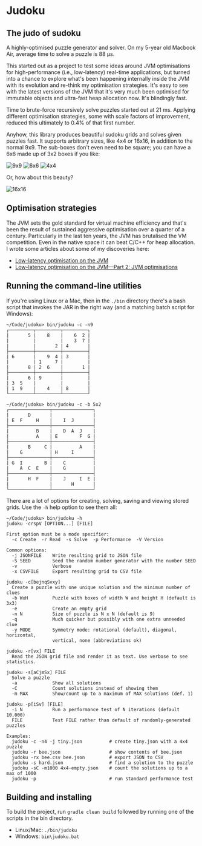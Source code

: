 # Judoku
## The judo of sudoku

A highly-optimised puzzle generator and solver. On my 5-year old Macbook Air, average time to solve a puzzle is 88 µs.

This started out as a project to test some ideas around JVM optimisations for high-performance (i.e., low-latency) real-time applications, but turned into a chance to explore what's been happening internally inside the JVM with its evolution and re-think my optimisation strategies. It's easy to see with the latest versions of the JVM that it's very much been optimised for immutable objects and ultra-fast heap allocation now. It's blindingly fast.

Time to brute-force recursively solve puzzles started out at 21 ms. Applying different optimisation strategies, some with scale factors of improvement, reduced this ultimately to 0.4% of that first number.

Anyhow, this library produces beautiful sudoku grids and solves given puzzles fast. It supports arbitrary sizes,
like 4x4 or 16x16, in addition to the normal 9x9. The sub-boxes don't even need to be square; you can have a 6x6 made up of 3x2 boxes if you like:

![9x9](https://i.imgur.com/Wkz0DjD.png)
![6x6](https://i.imgur.com/zIxxBzf.png)
![4x4](https://i.imgur.com/l2uHIKX.png)

Or, how about this beauty?

![16x16](https://i.imgur.com/40Z018O.png)

## Optimisation strategies

The JVM sets the gold standard for virtual machine efficiency and that's been the result of sustained aggressive optimisation over a quarter of a century. Particularly in the last ten years, the JVM has brutalised the VM competition. Even in the native space it can beat C/C++ for heap allocation. I wrote some articles about some of my discoveries here:

- [Low-latency optimisation on the JVM](https://www.linkedin.com/pulse/low-latency-optimisation-jvm-steve-ball/)
- [Low-latency optimisation on the JVM—Part 2: JVM optimisations](https://www.linkedin.com/pulse/low-latency-optimisation-jvmpart-2-jvm-optimisations-steve-ball/)

## Running the command-line utilities

If you're using Linux or a Mac, then in the `./bin` directory there's a bash script that invokes the JAR in the right way (and a matching batch script for Windows):
```
~/Code/judoku> bin/judoku -c -n9
┌─────────┬─────────┬─────────┐
|       5 |    8    |    6  2 |
|         |         |    3  7 |
|         |       2 | 4       |
├─────────┼─────────┼─────────┤
| 6       |    9  4 | 3       |
|         | 1     7 |         |
|       8 | 2  6    |       1 |
├─────────┼─────────┼─────────┤
|       6 | 9       |         |
| 3  5    |         |         |
| 1  9    |    4    | 8       |
└─────────┴─────────┴─────────┘

~/Code/judoku> bin/judoku -c -b 5x2
┌───────────────┬───────────────┐
|       D       |               |
| E  F     H    |    I  J       |
├───────────────┼───────────────┤
|          B    |    D  A  J    |
|          A    | E        F  G |
├───────────────┼───────────────┤
|       B     C |          A    |
|    G          | H     I       |
├───────────────┼───────────────┤
| G  I        B |    C          |
|    A  C  E    |    G          |
├───────────────┼───────────────┤
|       H  F    |    J     I  E |
|               |       H       |
└───────────────┴───────────────┘
```
There are a lot of options for creating, solving, saving and viewing stored grids. Use the `-h` help option to see them all:
```
~/Code/judoku> bin/judoku -h
judoku -crspV [OPTION...] [FILE]

First option must be a mode specifier:
  -c Create  -r Read  -s Solve  -p Performance  -V Version

Common options:
  -j JSONFILE    Write resulting grid to JSON file
  -S SEED        Seed the random number generator with the number SEED
  -v             Verbose
  -x CSVFILE     Export resulting grid to CSV file

judoku -c[bejnqSvxy]
  Create a puzzle with one unique solution and the minimum number of clues
  -b WxH         Puzzle with boxes of width W and height H (default is 3x3)
  -e             Create an empty grid
  -n N           Size of puzzle is N x N (default is 9)
  -q             Much quicker but possibly with one extra unneeded clue
  -y MODE        Symmetry mode: rotational (default), diagonal, horizontal,
                 vertical, none (abbreviations ok)

judoku -r[vx] FILE
  Read the JSON grid file and render it as text. Use verbose to see statistics.

judoku -s[aCjmSx] FILE
  Solve a puzzle
  -a             Show all solutions
  -C             Count solutions instead of showing them
  -m MAX         Show/count up to a maximum of MAX solutions (def. 1)

judoku -p[iSv] [FILE]
  -i N           Run a performance test of N iterations (default 10,000)
  FILE           Test FILE rather than default of randomly-generated puzzles

Examples:
  judoku -c -n4 -j tiny.json          # create tiny.json with a 4x4 puzzle
  judoku -r bee.json                  # show contents of bee.json
  judoku -rx bee.csv bee.json         # export JSON to CSV
  judoku -s hard.json                 # find a solution to the puzzle
  judoku -sC -m1000 4x4-empty.json    # count the solutions up to a max of 1000
  judoku -p                           # run standard performance test
```

## Building and installing

To build the project, run `gradle clean build` followed by running one of the scripts in the bin directory.

* Linux/Mac: `./bin/judoku`
* Windows: `bin\judoku.bat`


